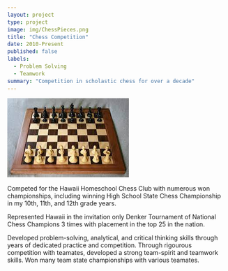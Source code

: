 ```yaml
---
layout: project
type: project
image: img/ChessPieces.png
title: "Chess Competition"
date: 2010-Present
published: false
labels:
  - Problem Solving
  - Teamwork
summary: "Competition in scholastic chess for over a decade"
---
```


<img class="img-fluid" src="../img/Chessboard.jpg">

Competed for the Hawaii Homeschool Chess Club with numerous won championships, including winning High School State Chess Championship in my 10th, 11th, and 12th grade years.

Represented Hawaii in the invitation only Denker Tournament of National Chess Champions 3 times with placement in the top 25 in the nation. 

Developed problem-solving, analytical, and critical thinking skills through years of dedicated practice and competition. Through rigourous competition with teamates, developed a strong team-spirit and teamwork skills. Won many team state championships with various teamates.
